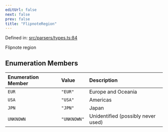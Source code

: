 ```yaml
---
editUrl: false
next: false
prev: false
title: "FlipnoteRegion"
---
```


Defined in: [src/parsers/types.ts:84](https://github.com/jaames/flipnote.js/blob/fa9305c29e8ec1c9100d20a6b44d2fa614eb1888/src/parsers/types.ts#L84)

Flipnote region

## Enumeration Members

| Enumeration Member | Value | Description |
| :------ | :------ | :------ |
| <a id="eur"></a> `EUR` | `"EUR"` | Europe and Oceania |
| <a id="usa"></a> `USA` | `"USA"` | Americas |
| <a id="jpn"></a> `JPN` | `"JPN"` | Japan |
| <a id="unknown"></a> `UNKNOWN` | `"UNKNOWN"` | Unidentified (possibly never used) |
